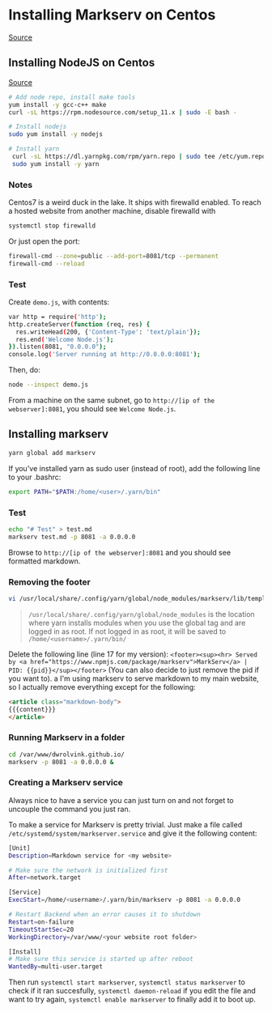 # Installing Markserv on Centos
[Source](https://github.com/markserv/markserv)

## Installing NodeJS on Centos
[Source](https://tecadmin.net/install-latest-nodejs-and-npm-on-centos/)

```bash
# Add node repo, install make tools
yum install -y gcc-c++ make
curl -sL https://rpm.nodesource.com/setup_11.x | sudo -E bash -

# Install nodejs
sudo yum install -y nodejs

# Install yarn
 curl -sL https://dl.yarnpkg.com/rpm/yarn.repo | sudo tee /etc/yum.repos.d/yarn.repo
 sudo yum install -y yarn
```

### Notes
Centos7 is a weird duck in the lake. It ships with firewalld enabled. To reach a hosted website from another machine, disable firewalld with
```bash
systemctl stop firewalld
```

Or just open the port:
```bash
firewall-cmd --zone=public --add-port=8081/tcp --permanent
firewall-cmd --reload
```

### Test
Create `demo.js`, with contents:
```bash
var http = require('http');
http.createServer(function (req, res) {
  res.writeHead(200, {'Content-Type': 'text/plain'});
  res.end('Welcome Node.js');
}).listen(8081, "0.0.0.0");
console.log('Server running at http://0.0.0.0:8081');
```
Then, do:
```bash
node --inspect demo.js
```
From a machine on the same subnet, go to `http://[ip of the webserver]:8081`, you should see `Welcome Node.js`.

## Installing markserv
```bash
yarn global add markserv
```

If you've installed yarn as sudo user (instead of root), add the following line to your .bashrc:
```bash
export PATH="$PATH:/home/<user>/.yarn/bin" 
```

### Test
```bash
echo "# Test" > test.md
markserv test.md -p 8081 -a 0.0.0.0 
```
Browse to `http://[ip of the webserver]:8081` and you should see formatted markdown.

### Removing the footer
```bash
vi /usr/local/share/.config/yarn/global/node_modules/markserv/lib/templates/markdown.html
```
> `/usr/local/share/.config/yarn/global/node_modules` is the location where yarn installs modules when you use the global tag and are logged in as root. If not logged in as root, it will be saved to `/home/<username>/.yarn/bin/`

Delete the following line (line 17 for my version): `<footer><sup><hr> Served by <a href="https://www.npmjs.com/package/markserv">MarkServ</a> | PID: {{pid}}</sup></footer>` (You can also decide to just remove the pid if you want to).
a
I'm using markserv to serve markdown to my main website, so I actually remove everything except for the following:
```html
<article class="markdown-body">
{{{content}}}
</article>
```

### Running Markserv in a folder
```bash
cd /var/www/dwrolvink.github.io/
markserv -p 8081 -a 0.0.0.0 &
```

### Creating a Markserv service
Always nice to have a service you can just turn on and not forget to uncouple the command you just ran.

To make a service for Markserv is pretty trivial. Just make a file called `/etc/systemd/system/markserver.service`
and give it the following content:
```bash
[Unit]
Description=Markdown service for <my website>

# Make sure the network is initialized first
After=network.target

[Service]
ExecStart=/home/<username>/.yarn/bin/markserv -p 8081 -a 0.0.0.0

# Restart Backend when an error causes it to shutdown
Restart=on-failure
TimeoutStartSec=20
WorkingDirectory=/var/www/<your website root folder>

[Install]
# Make sure this service is started up after reboot
WantedBy=multi-user.target
```

Then run `systemctl start markserver`, `systemctl status markserver` to check if it ran succesfully, `systemctl daemon-reload` if you edit the file and want to try again, `systemctl enable markserver` to finally add it to boot up.
